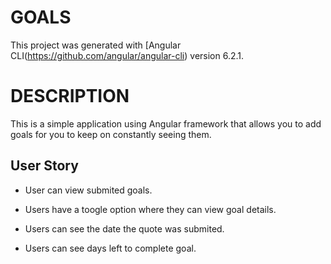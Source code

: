 # GOALS

This project was generated with [Angular CLI(https://github.com/angular/angular-cli) version 6.2.1.

# DESCRIPTION

This is a simple application using Angular framework that allows you to add goals for you to keep on constantly seeing them.

## User Story

- User can view submited goals.

- Users have a toogle option where they can view goal details.

- Users can see the date the quote was submited.

- Users can see days left to complete goal.


